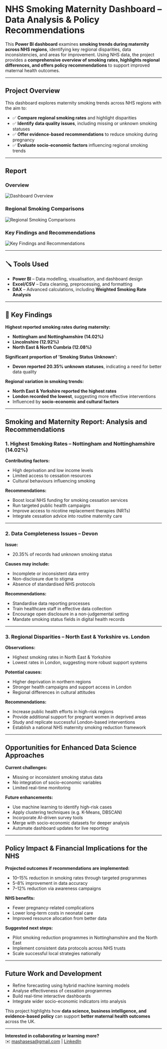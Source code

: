 # **NHS Smoking Maternity Dashboard – Data Analysis & Policy Recommendations**  

This **Power BI dashboard** examines **smoking trends during maternity across NHS regions**, identifying key regional disparities, data inconsistencies, and areas for improvement. Using NHS data, the project provides a **comprehensive overview of smoking rates, highlights regional differences, and offers policy recommendations** to support improved maternal health outcomes.

---

## **Project Overview**  

This dashboard explores maternity smoking trends across NHS regions with the aim to:  
- ✅ **Compare regional smoking rates** and highlight disparities  
- ✅ **Identify data quality issues**, including missing or unknown smoking statuses  
- ✅ **Offer evidence-based recommendations** to reduce smoking during pregnancy  
- ✅ **Evaluate socio-economic factors** influencing regional smoking trends  

---

## **Report**  

### **Overview**  
![Dashboard Overview](NHSmokers1.png)  

### **Regional Smoking Comparisons**  
![Regional Smoking Comparisons](NHSmokers2.png)  

### **Key Findings and Recommendations**  
![Key Findings and Recommendations](NHSmokers3.png)  

---

## 🪛 **Tools Used**  

- **Power BI** – Data modelling, visualisation, and dashboard design  
- **Excel/CSV** – Data cleaning, preprocessing, and formatting  
- **DAX** – Advanced calculations, including **Weighted Smoking Rate Analysis**  

---

## 🔬 **Key Findings**  

**Highest reported smoking rates during maternity:**  
- **Nottingham and Nottinghamshire (14.02%)**  
- **Lincolnshire (12.92%)**  
- **North East & North Cumbria (12.08%)**

**Significant proportion of 'Smoking Status Unknown':**  
- **Devon reported 20.35% unknown statuses**, indicating a need for better data quality

**Regional variation in smoking trends:**  
- **North East & Yorkshire reported the highest rates**  
- **London recorded the lowest**, suggesting more effective interventions  
- Influenced by **socio-economic and cultural factors**  

---

## **Smoking and Maternity Report: Analysis and Recommendations**  

### **1. Highest Smoking Rates – Nottingham and Nottinghamshire (14.02%)**  

**Contributing factors:**  
- High deprivation and low income levels  
- Limited access to cessation resources  
- Cultural behaviours influencing smoking  

**Recommendations:**  
- Boost local NHS funding for smoking cessation services  
- Run targeted public health campaigns  
- Improve access to nicotine replacement therapies (NRTs)  
- Integrate cessation advice into routine maternity care  

---

### **2. Data Completeness Issues – Devon**  

**Issue:**  
- 20.35% of records had unknown smoking status  

**Causes may include:**  
- Incomplete or inconsistent data entry  
- Non-disclosure due to stigma  
- Absence of standardised NHS protocols  

**Recommendations:**  
- Standardise data reporting processes  
- Train healthcare staff in effective data collection  
- Encourage open disclosure in a non-judgemental setting  
- Mandate smoking status fields in digital health records  

---

### **3. Regional Disparities – North East & Yorkshire vs. London**  

**Observations:**  
- Highest smoking rates in North East & Yorkshire  
- Lowest rates in London, suggesting more robust support systems  

**Potential causes:**  
- Higher deprivation in northern regions  
- Stronger health campaigns and support access in London  
- Regional differences in cultural attitudes  

**Recommendations:**  
- Increase public health efforts in high-risk regions  
- Provide additional support for pregnant women in deprived areas  
- Study and replicate successful London-based interventions  
- Establish a national NHS maternity smoking reduction framework  

---

## **Opportunities for Enhanced Data Science Approaches**  

**Current challenges:**  
- Missing or inconsistent smoking status data  
- No integration of socio-economic variables  
- Limited real-time monitoring  

**Future enhancements:**  
- Use machine learning to identify high-risk cases  
- Apply clustering techniques (e.g. K-Means, DBSCAN)  
- Incorporate AI-driven survey tools  
- Merge with socio-economic datasets for deeper analysis  
- Automate dashboard updates for live reporting  

---

## **Policy Impact & Financial Implications for the NHS**  

**Projected outcomes if recommendations are implemented:**  
- 10–15% reduction in smoking rates through targeted programmes  
- 5–8% improvement in data accuracy  
- 7–12% reduction via awareness campaigns  

**NHS benefits:**  
- Fewer pregnancy-related complications  
- Lower long-term costs in neonatal care  
- Improved resource allocation from better data  

**Suggested next steps:**  
- Pilot smoking reduction programmes in Nottinghamshire and the North East  
- Implement consistent data protocols across NHS trusts  
- Scale successful local strategies nationally  

---

## **Future Work and Development**  

- Refine forecasting using hybrid machine learning models  
- Analyse effectiveness of cessation programmes  
- Build real-time interactive dashboards  
- Integrate wider socio-economic indicators into analysis  

This project highlights how **data science, business intelligence, and evidence-based policy** can support **better maternal health outcomes** across the UK.  

---

**Interested in collaborating or learning more?**  
✉️ [mashasesa@gmail.com](mailto:mashasesa@gmail.com) | [LinkedIn](https://www.linkedin.com/in/mashaesa)